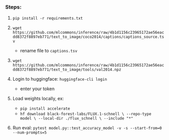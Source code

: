 ### Steps:

1. `pip install -r requirements.txt`
2. `wget https://github.com/mlcommons/inference/raw/4b1d1156c23965172ae56eacdd8372f8897eb771/text_to_image/coco2014/captions/captions_source.tsv`
    - rename file to `captions.tsv`
3. `wget https://github.com/mlcommons/inference/raw/4b1d1156c23965172ae56eacdd8372f8897eb771/text_to_image/tools/val2014.npz`
4. Login to huggingface: `huggingface-cli login`
    - enter your token
5. Load weights locally, ex:
    - `pip install accelerate`
    - `hf download black-forest-labs/FLUX.1-schnell \
    --repo-type model \
    --local-dir ./flux_schnell \
    --include "*"`


4. Run eval: `pytest model.py::test_accuracy_model -v -s --start-from=0 --num-prompts=5`

